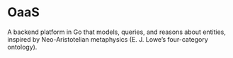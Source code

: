 # OaaS
A backend platform in Go that models, queries, and reasons about entities, inspired by Neo-Aristotelian metaphysics (E. J. Lowe’s four-category ontology).
